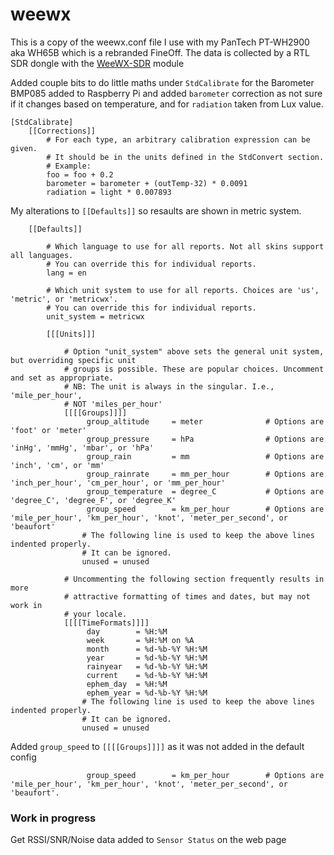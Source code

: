 # weewx
This is a copy of the weewx.conf file I use with my PanTech PT-WH2900 aka WH65B which is a rebranded FineOff. The data is collected by a RTL SDR dongle with the [WeeWX-SDR](https://github.com/matthewwall/weewx-sdr) module

Added couple bits to do little maths under `StdCalibrate` for the Barometer BMP085 added to Raspberry Pi and added `barometer` correction as not sure if it changes based on temperature, and for `radiation` taken from Lux value.

```
[StdCalibrate]
    [[Corrections]]
        # For each type, an arbitrary calibration expression can be given.
        # It should be in the units defined in the StdConvert section.
        # Example:
        foo = foo + 0.2
        barometer = barometer + (outTemp-32) * 0.0091
        radiation = light * 0.007893
```
My alterations to `[[Defaults]]` so resaults are shown in metric system.
```
    [[Defaults]]

        # Which language to use for all reports. Not all skins support all languages.
        # You can override this for individual reports.
        lang = en

        # Which unit system to use for all reports. Choices are 'us', 'metric', or 'metricwx'.
        # You can override this for individual reports.
        unit_system = metricwx

        [[[Units]]]

            # Option "unit_system" above sets the general unit system, but overriding specific unit
            # groups is possible. These are popular choices. Uncomment and set as appropriate.
            # NB: The unit is always in the singular. I.e., 'mile_per_hour',
            # NOT 'miles_per_hour'
            [[[[Groups]]]]
                 group_altitude     = meter              # Options are 'foot' or 'meter'
                 group_pressure     = hPa                # Options are 'inHg', 'mmHg', 'mbar', or 'hPa'
                 group_rain         = mm                 # Options are 'inch', 'cm', or 'mm'
                 group_rainrate     = mm_per_hour        # Options are 'inch_per_hour', 'cm_per_hour', or 'mm_per_hour'
                 group_temperature  = degree_C           # Options are 'degree_C', 'degree_F', or 'degree_K'
                 group_speed        = km_per_hour        # Options are 'mile_per_hour', 'km_per_hour', 'knot', 'meter_per_second', or 'beaufort' 
                # The following line is used to keep the above lines indented properly.
                # It can be ignored.
                unused = unused

            # Uncommenting the following section frequently results in more
            # attractive formatting of times and dates, but may not work in
            # your locale.
            [[[[TimeFormats]]]]
                 day        = %H:%M
                 week       = %H:%M on %A
                 month      = %d-%b-%Y %H:%M
                 year       = %d-%b-%Y %H:%M
                 rainyear   = %d-%b-%Y %H:%M
                 current    = %d-%b-%Y %H:%M
                 ephem_day  = %H:%M
                 ephem_year = %d-%b-%Y %H:%M
                # The following line is used to keep the above lines indented properly.
                # It can be ignored.
                unused = unused
```

Added `group_speed` to `[[[[Groups]]]]` as it was not added in the default config
```
                 group_speed        = km_per_hour        # Options are 'mile_per_hour', 'km_per_hour', 'knot', 'meter_per_second', or 'beaufort'.
```

### Work in progress
Get RSSI/SNR/Noise data added to `Sensor Status` on the web page
